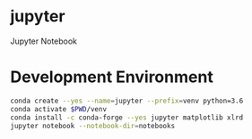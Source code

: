 # jupyter
Jupyter Notebook

# Development Environment

```bash
conda create --yes --name=jupyter --prefix=venv python=3.6
conda activate $PWD/venv
conda install -c conda-forge --yes jupyter matplotlib xlrd
jupyter notebook --notebook-dir=notebooks  
```
